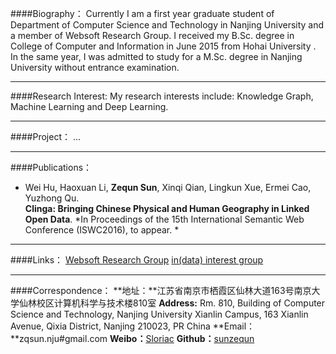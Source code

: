 ####Biography：
Currently I am a first year graduate student of Department of Computer Science and Technology in Nanjing University and a member of Websoft Research Group. I received my B.Sc. degree in College of Computer and Information in June 2015 from Hohai University . In the same year, I was admitted to study for a M.Sc. degree in Nanjing University without entrance examination.

- - -

####Research Interest:
My research interests include: Knowledge Graph, Machine Learning and Deep Learning.

- - -

####Project：
...

- - -

####Publications：
* Wei Hu, Haoxuan Li, **Zequn Sun**, Xinqi Qian, Lingkun Xue, Ermei Cao, Yuzhong Qu.   
**Clinga: Bringing Chinese Physical and Human Geography in Linked Open Data**. 
*In Proceedings of the 15th International Semantic Web Conference (ISWC2016), to appear. *

- - -

####Links：
[Websoft Research Group](http://ws.nju.edu.cn/)
[in(data) interest group](http://ws.nju.edu.cn/indata-wiki/)

- - -

####Correspondence：
**地址：**江苏省南京市栖霞区仙林大道163号南京大学仙林校区计算机科学与技术楼810室
**Address:** Rm. 810, Building of Computer Science and Technology, Nanjing University Xianlin Campus, 163 Xianlin Avenue, Qixia District, Nanjing 210023, PR China
**Email：**zqsun.nju#gmail.com
**Weibo：**[Sloriac](http://weibo.com/u/2851121910)
**Github：**[sunzequn](https://github.com/sunzequn)